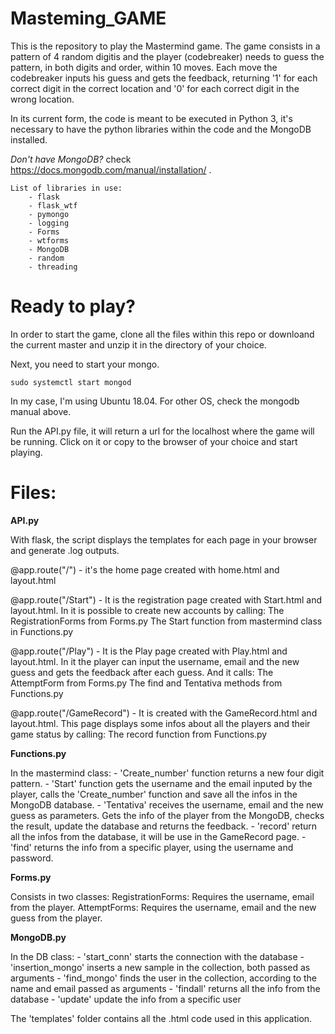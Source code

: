# Masteming_GAME

This is the repository to play the Mastermind game. The game consists in a pattern of 4 random digitis and the player (codebreaker) needs to guess the pattern, in both digits and order, within 10 moves. Each move the codebreaker inputs his guess and gets the feedback, returning '1' for each correct digit in the correct location and '0' for each correct digit in the wrong location.

In its current form, the code is meant to be executed in Python 3, it's necessary to have the python libraries within the code and the MongoDB installed. 

*Don't have MongoDB?* check https://docs.mongodb.com/manual/installation/ .

	List of libraries in use:
		- flask
		- flask_wtf
		- pymongo
		- logging
		- Forms
		- wtforms 
		- MongoDB
		- random
		- threading

# Ready to play?

In order to start the game, clone all the files within this repo or downloand the current master and unzip it in the directory of your choice.

Next, you need to start your mongo.

	sudo systemctl start mongod

In my case, I'm using Ubuntu 18.04. For other OS, check the mongodb manual above.

Run the API.py file, it will return a url for the localhost where the game will be running. Click on it or copy to the browser of your choice and start playing. 


# Files:

**API.py**

With flask, the script displays the templates for each page in your browser and generate .log outputs.

@app.route("/") - it's the home page created with home.html and layout.html

@app.route("/Start") - It is the registration page created with Start.html and layout.html. In it is possible to create new accounts by calling:
	The RegistrationForms from Forms.py 
	The Start function from mastermind class in Functions.py


@app.route("/Play") - It is the Play page created with Play.html and layout.html. In it the player can input the username, email and the new guess and gets the feedback after each guess. And it calls:
	The AttemptForm from Forms.py
	The find and Tentativa methods from Functions.py

@app.route("/GameRecord") -  It is created with the GameRecord.html and layout.html. This page displays some infos about all the players and their game status by calling:
	The record function from Functions.py


**Functions.py**

In the mastermind class:
	- 'Create_number' function returns a new four digit pattern. 
	- 'Start' function gets the username and the email inputed by the player, calls the
	  'Create_number' function and save all the infos in the MongoDB database.
	- 'Tentativa' receives the username, email and the new guess as parameters. Gets the info of 
	  the player from the MongoDB, checks the result, update the database and returns the feedback.
	- 'record' return all the infos from the database, it will be use in the GameRecord page.
	- 'find' returns the info from a specific player, using the username and password.


**Forms.py**

Consists in two classes:
	RegistrationForms: Requires the username, email from the player.
	AttemptForms: Requires the username, email and the new guess from the player.


**MongoDB.py**

In the DB class:
	- 'start_conn' starts the connection with the database 
	- 'insertion_mongo' inserts a new sample in the collection, both passed as arguments
	- 'find_mongo' finds the user in the collection, according to the name and email passed as arguments
	- 'findall' returns all the info from the database
	- 'update' update the info from a specific user	


The 'templates' folder contains all the .html code used in this application. 
